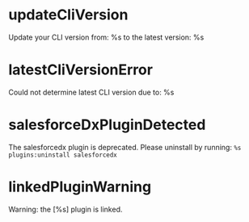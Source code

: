 # updateCliVersion

Update your CLI version from: %s to the latest version: %s

# latestCliVersionError

Could not determine latest CLI version due to:
%s

# salesforceDxPluginDetected

The salesforcedx plugin is deprecated. Please uninstall by running: `%s plugins:uninstall salesforcedx`

# linkedPluginWarning

Warning: the [%s] plugin is linked.